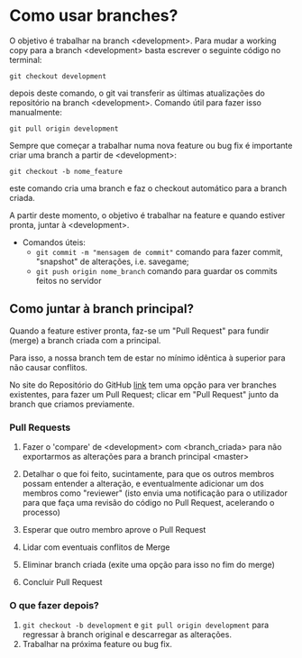 # Como usar branches?

O objetivo é trabalhar na branch \<development\>. Para mudar a working copy para a branch  \<development\> basta escrever o seguinte código no terminal:

`git checkout development`

depois deste comando, o git vai transferir as últimas atualizações do repositório na branch \<development\>. Comando útil para fazer isso manualmente:

`git pull origin development`

Sempre que começar a trabalhar numa nova feature ou bug fix é importante criar uma branch a partir de \<development>:

`git checkout -b nome_feature` 

este comando cria uma branch e faz o checkout automático para a branch criada.



A partir deste momento, o objetivo é trabalhar na feature e quando estiver pronta, juntar à \<development>.

- Comandos úteis:
  - `git commit -m "mensagem de commit"` comando para fazer commit, "snapshot" de alterações, i.e. savegame;
  - `git push origin nome_branch` comando para guardar os commits feitos no servidor



## Como juntar à branch principal?

Quando a feature estiver pronta, faz-se um "Pull Request" para fundir (merge) a branch criada com a principal.

Para isso, a nossa branch tem de estar no mínimo idêntica à superior para não causar conflitos.

No site do Repositório do GitHub [link](https://github.com/skdGT/ProjetoAEDA) tem uma opção para ver branches existentes, para fazer um Pull Request; clicar em "Pull Request" junto da branch que criamos previamente.



### Pull Requests

1. Fazer o 'compare' de \<development> com \<branch_criada> para não exportarmos as alterações para a branch principal \<master>

2. Detalhar o que foi feito, sucintamente, para que os outros membros possam entender a alteração, e eventualmente adicionar um dos membros como "reviewer" (isto envia uma notificação para o utilizador para que faça uma revisão do código no Pull Request, acelerando o processo)

3. Esperar que outro membro aprove o Pull Request
4. Lidar com eventuais conflitos de Merge
5. Eliminar branch criada (exite uma opção para isso no fim do merge)
6. Concluir Pull Request



### O que fazer depois?

1. `git checkout -b development` e `git pull origin development` para regressar à branch original e descarregar as alterações.
2. Trabalhar na próxima feature ou bug fix.